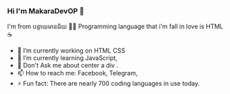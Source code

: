 ### Hi I'm MakaraDevOP 👋
I'm from បន្ទាយមានជ័យ 🐧🐳
Programming language that i'm fall in love is  HTML ☕


- 🔭 I’m currently working on HTML CSS 
- 🌱 I’m currently learning JavaScript, 
- 💬 Don't Ask me about center a div .
- 📫 How to reach me: Facebook, Telegram, 
- ⚡ Fun fact: There are nearly 700 coding languages in use today. 

